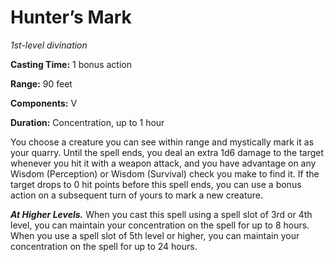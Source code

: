 <title>Hunter’s Mark</title>

# Hunter’s Mark

_1st-level divination_

**Casting Time:** 1 bonus action

**Range:** 90 feet

**Components:** V

**Duration:** Concentration, up to 1 hour

You choose a creature you can see within
range and mystically mark it as your quarry.
Until the spell ends, you deal an extra 1d6
damage to the target whenever you hit it with
a weapon attack, and you have advantage on
any Wisdom (Perception) or Wisdom (Survival)
check you make to find it. If the target
drops to 0 hit points before this spell ends,
you can use a bonus action on a subsequent
turn of yours to mark a new creature.

_**At Higher Levels.**_ When you cast this
spell using a spell slot of 3rd or 4th level,
you can maintain your concentration on the
spell for up to 8 hours. When you use a spell
slot of 5th level or higher, you can maintain
your concentration on the spell for up to 24
hours.




